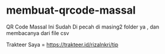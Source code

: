 # membuat-qrcode-massal
QR Code Massal Ini Sudah Di pecah di masing2 folder ya , dan membacanya dari file csv

Trakteer Saya = https://trakteer.id/rizalnkri/tip
